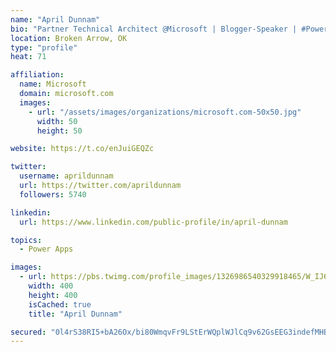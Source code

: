 ```yaml
---
name: "April Dunnam"
bio: "Partner Technical Architect @Microsoft | Blogger-Speaker | #PowerApps, #PowerAutomate, #Office365, #SharePoint | #WIT | #Karaoke Queen"
location: Broken Arrow, OK
type: "profile"
heat: 71

affiliation:
  name: Microsoft
  domain: microsoft.com
  images:
    - url: "/assets/images/organizations/microsoft.com-50x50.jpg"
      width: 50
      height: 50

website: https://t.co/enJuiGEQZc

twitter:
  username: aprildunnam
  url: https://twitter.com/aprildunnam
  followers: 5740

linkedin:
  url: https://www.linkedin.com/public-profile/in/april-dunnam

topics:
  - Power Apps

images:
  - url: https://pbs.twimg.com/profile_images/1326986540329918465/W_IJ6Ih2_400x400.jpg
    width: 400
    height: 400
    isCached: true
    title: "April Dunnam"

secured: "0l4rS38RI5+bA26Ox/bi80WmqvFr9LStErWQplWJlCq9v62GsEEG3indefMHBH0nc/ASYaOEDOJ3qKWM8aT5ybO+pFPuU/JImM2feJ2YUZyC7xH7tL/zo8eJQvo/FVqFuXEo+kTAoh3tvpFqv125wD6uredP4cx/8YeVAo6AnSB4qrtQYNmFolo9O4vSaNOG5dB2vJPAhX1mAHRMYTSmzfFiweVINm9Mrb9XRfxCBll0KrXYfXJY14vnTBLUZHxr41sjvu4dHkSJ5xOAsaueQHpPHbsmxF5+cS2TbgaMJyiIfyj0McDgFjlvIhtA48q9lUqGE5XlHpeTt11O5m1Q4VVAFAaZntXlgPmH34O/j1tcuNNdK8n4zTvNkXzWNrQ8Nm1PDSIaHgR+LyCK17VXACJ8TA/KTF722hb9m+BFOWk=;cZFA7Q59iqS7FXESyBmpzw=="
---
```


